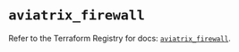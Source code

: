 # `aviatrix_firewall`

Refer to the Terraform Registry for docs: [`aviatrix_firewall`](https://registry.terraform.io/providers/aviatrixsystems/aviatrix/8.1.10/docs/resources/firewall).
